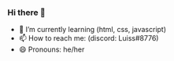 ### Hi there 👋

- 🌱 I’m currently learning (html, css, javascript)
- 📫 How to reach me: (discord: Luiss#8776)
- 😄 Pronouns: he/her
